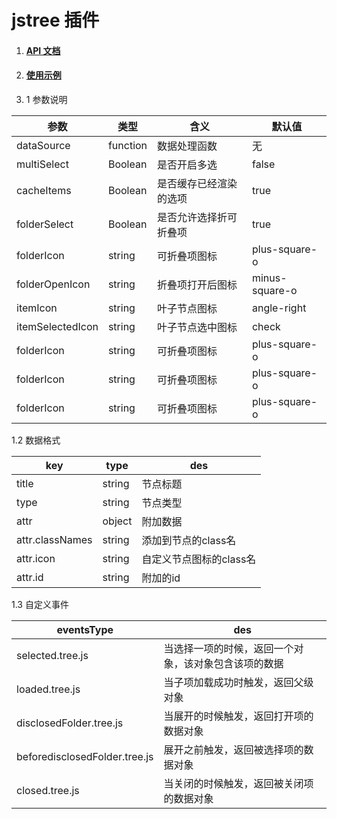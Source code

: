 # jstree 插件
1. ####  [API 文档]()
1. ####  [使用示例]()


1. 1 参数说明

参数 | 类型  | 含义 |默认值
---|---|---|---
dataSource | function |  数据处理函数|无
multiSelect | Boolean |  是否开启多选|false
cacheItems | Boolean |  是否缓存已经渲染的选项|true
folderSelect | Boolean |  是否允许选择折可折叠项|true
folderIcon | string | 可折叠项图标|plus-square-o
folderOpenIcon | string | 折叠项打开后图标| minus-square-o
itemIcon | string | 叶子节点图标|angle-right
itemSelectedIcon | string |叶子节点选中图标|check
folderIcon | string |可折叠项图标|plus-square-o
folderIcon | string |可折叠项图标|plus-square-o
folderIcon | string |可折叠项图标|plus-square-o


1.2  数据格式

key | type | des
---|---|---
title  | string | 节点标题
type  | string |节点类型
attr | object | 附加数据
attr.classNames | string |添加到节点的class名
attr.icon | string |自定义节点图标的class名
attr.id | string | 附加的id
1.3  自定义事件

eventsType  |  des
---|---
selected.tree.js | 当选择一项的时候，返回一个对象，该对象包含该项的数据
loaded.tree.js | 当子项加载成功时触发，返回父级对象
disclosedFolder.tree.js | 当展开的时候触发，返回打开项的数据对象
beforedisclosedFolder.tree.js | 展开之前触发，返回被选择项的数据对象
closed.tree.js | 当关闭的时候触发，返回被关闭项的数据对象





